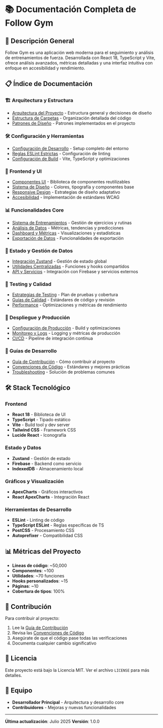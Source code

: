 # 📚 Documentación Completa de Follow Gym

## 🎯 Descripción General

Follow Gym es una aplicación web moderna para el seguimiento y análisis de entrenamientos de fuerza. Desarrollada con React 18, TypeScript y Vite, ofrece análisis avanzados, métricas detalladas y una interfaz intuitiva con enfoque en accesibilidad y rendimiento.

## 📋 Índice de Documentación

### 🏗️ **Arquitectura y Estructura**

- [Arquitectura del Proyecto](./ARCHITECTURE.md) - Estructura general y decisiones de diseño
- [Estructura de Carpetas](./FOLDER_STRUCTURE.md) - Organización detallada del código
- [Patrones de Diseño](./DESIGN_PATTERNS.md) - Patrones implementados en el proyecto

### 🛠️ **Configuración y Herramientas**

- [Configuración de Desarrollo](./DEVELOPMENT_SETUP.md) - Setup completo del entorno
- [Reglas ESLint Estrictas](./ESLINT_STRICT_RULES.md) - Configuración de linting
- [Configuración de Build](./BUILD_CONFIGURATION.md) - Vite, TypeScript y optimizaciones

### 🎨 **Frontend y UI**

- [Componentes UI](./UI_COMPONENTS.md) - Biblioteca de componentes reutilizables
- [Sistema de Diseño](./DESIGN_SYSTEM.md) - Colores, tipografía y componentes base
- [Responsive Design](./RESPONSIVE_DESIGN.md) - Estrategias de diseño adaptativo
- [Accesibilidad](./ACCESSIBILITY.md) - Implementación de estándares WCAG

### 📊 **Funcionalidades Core**

- [Sistema de Entrenamientos](./WORKOUT_SYSTEM.md) - Gestión de ejercicios y rutinas
- [Análisis de Datos](./DATA_ANALYSIS.md) - Métricas, tendencias y predicciones
- [Dashboard y Métricas](./DASHBOARD_METRICS.md) - Visualizaciones y estadísticas
- [Exportación de Datos](./DATA_EXPORT.md) - Funcionalidades de exportación

### 🔧 **Estado y Gestión de Datos**

- [Integración Zustand](./ZUSTAND_INTEGRATION.md) - Gestión de estado global
- [Utilidades Centralizadas](./UTILITIES_DOCUMENTATION.md) - Funciones y hooks compartidos
- [API y Servicios](./API_SERVICES.md) - Integración con Firebase y servicios externos

### 🧪 **Testing y Calidad**

- [Estrategias de Testing](./TESTING_STRATEGY.md) - Plan de pruebas y cobertura
- [Guías de Calidad](./QUALITY_GUIDELINES.md) - Estándares de código y revisión
- [Performance](./PERFORMANCE.md) - Optimizaciones y métricas de rendimiento

### 🚀 **Despliegue y Producción**

- [Configuración de Producción](./PRODUCTION_SETUP.md) - Build y optimizaciones
- [Monitoreo y Logs](./MONITORING.md) - Logging y métricas de producción
- [CI/CD](./CI_CD.md) - Pipeline de integración continua

### 📖 **Guías de Desarrollo**

- [Guía de Contribución](./CONTRIBUTING.md) - Cómo contribuir al proyecto
- [Convenciones de Código](./CODING_CONVENTIONS.md) - Estándares y mejores prácticas
- [Troubleshooting](./TROUBLESHOOTING.md) - Solución de problemas comunes

## 🛠️ Stack Tecnológico

### Frontend

- **React 18** - Biblioteca de UI
- **TypeScript** - Tipado estático
- **Vite** - Build tool y dev server
- **Tailwind CSS** - Framework CSS
- **Lucide React** - Iconografía

### Estado y Datos

- **Zustand** - Gestión de estado
- **Firebase** - Backend como servicio
- **IndexedDB** - Almacenamiento local

### Gráficos y Visualización

- **ApexCharts** - Gráficos interactivos
- **React ApexCharts** - Integración React

### Herramientas de Desarrollo

- **ESLint** - Linting de código
- **TypeScript ESLint** - Reglas específicas de TS
- **PostCSS** - Procesamiento CSS
- **Autoprefixer** - Compatibilidad CSS

## 📊 Métricas del Proyecto

- **Líneas de código**: ~50,000
- **Componentes**: ~100
- **Utilidades**: ~70 funciones
- **Hooks personalizados**: ~15
- **Páginas**: ~10
- **Cobertura de tipos**: 100%

## 🤝 Contribución

Para contribuir al proyecto:

1. Lee la [Guía de Contribución](./CONTRIBUTING.md)
2. Revisa las [Convenciones de Código](./CODING_CONVENTIONS.md)
3. Asegúrate de que el código pase todas las verificaciones
4. Documenta cualquier cambio significativo

## 📄 Licencia

Este proyecto está bajo la Licencia MIT. Ver el archivo `LICENSE` para más detalles.

## 👥 Equipo

- **Desarrollador Principal** - Arquitectura y desarrollo core
- **Contribuidores** - Mejoras y nuevas funcionalidades

---

**Última actualización**: Julio 2025
**Versión**: 1.0.0
